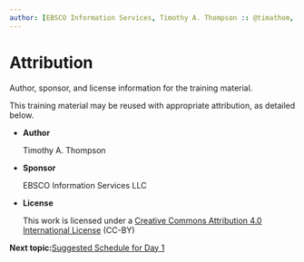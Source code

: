 ```yaml
---
author: [EBSCO Information Services, Timothy A. Thompson :: @timathom, @timathom@indieweb.social]
---
```


# Attribution

Author, sponsor, and license information for the training material.

This training material may be reused with appropriate attribution, as detailed below.

-   **Author**

    Timothy A. Thompson

-   **Sponsor**

    EBSCO Information Services LLC

-   **License**

    This work is licensed under a [Creative Commons Attribution 4.0 International License](http://creativecommons.org/licenses/by/4.0/) \(CC-BY\)


**Next topic:**[Suggested Schedule for Day 1](day_1/suggested_schedule.md)

